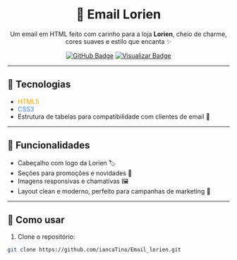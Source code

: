 
<h1 align="center">💌 Email Lorien</h1>

<p align="center">
  Um email em HTML feito com carinho para a loja <strong>Lorien</strong>, cheio de charme, cores suaves e estilo que encanta ✨
</p>

<p align="center">
  <a href="https://github.com/iancaTino/Email_lorien"><img src="https://img.shields.io/badge/GitHub-100000?style=for-the-badge&logo=github&logoColor=white" alt="GitHub Badge"/></a>
  <a href="https://lorien-three.vercel.app/"><img src="https://img.shields.io/badge/Visualizar-FF69B4?style=for-the-badge" alt="Visualizar Badge"/></a>
</p>

---

## 🌈 Tecnologias

- <span style="color:#F59E0B">HTML5</span>  
- <span style="color:#3B82F6">CSS3</span>  
- Estrutura de tabelas para compatibilidade com clientes de email 💌  

---

## 🎨 Funcionalidades

- Cabeçalho com logo da Lorien 🏷️  
- Seções para promoções e novidades 🎁  
- Imagens responsivas e chamativas 🖼️  
- Layout clean e moderno, perfeito para campanhas de marketing 🌸  

---

## 🚀 Como usar

1. Clone o repositório:  
```bash
git clone https://github.com/iancaTino/Email_lorien.git
